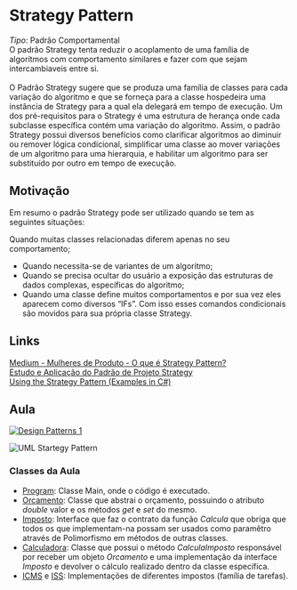 # Strategy Pattern
*Tipo*: Padrão Comportamental<br>
O padrão Strategy tenta reduzir o acoplamento de uma família de algorítmos com comportamento similares e fazer com que sejam intercambiaveis entre si. <br>
<br>
 O Padrão Strategy sugere que se produza uma família de classes para cada variação do algoritmo e que se forneça para a classe hospedeira uma instância de Strategy para a qual ela delegará em tempo de execução. Um dos pré-requisitos para o Strategy é uma estrutura de herança onde cada subclasse específica contém uma variação do algoritmo. Assim, o padrão Strategy possui diversos benefícios como clarificar algoritmos ao diminuir ou remover lógica condicional, simplificar uma classe ao mover variações de um algoritmo para uma hierarquia, e habilitar um algoritmo para ser substituído por outro em tempo de execução.
 
## Motivação
Em resumo o padrão Strategy pode ser utilizado quando se tem as seguintes situações:

Quando muitas classes relacionadas diferem apenas no seu comportamento;
<br>
* Quando necessita-se de variantes de um algoritmo;
* Quando se precisa ocultar do usuário a exposição das estruturas de dados complexas, específicas do algoritmo;
* Quando uma classe define muitos comportamentos e por sua vez eles aparecem como diversos “IFs”. Com isso esses comandos condicionais são movidos para sua própria classe Strategy.

## Links
[Medium - Mulheres de Produto - O que é Strategy Pattern?](https://medium.com/mulheres-de-produto/o-que-%C3%A9-strategy-pattern-e-quando-usar-2fc3bcb4873f)<br>
[Estudo e Aplicação do Padrão de Projeto Strategy](https://www.devmedia.com.br/estudo-e-aplicacao-do-padrao-de-projeto-strategy/25856)<br>
[Using the Strategy Pattern (Examples in C#)](https://dev.to/sam_ferree/using-the-strategy-pattern-examples-in-c-4jn6)

## Aula

[![Design Patterns 1](http://img.youtube.com/vi/Z2ScCR1tyzU/0.jpg)](http://www.youtube.com/watch?v=Z2ScCR1tyzU)

![UML Startegy Pattern](https://github.com/Camilotk/csharp/blob/master/Design%20Patterns/Strategy/uml.png "UML Startegy Pattern")

### Classes da Aula
* [Program](https://github.com/Camilotk/csharp/blob/master/Design%20Patterns/Strategy/Program.cs): Classe Main, onde o código é executado.
* [Orcamento](https://github.com/Camilotk/csharp/blob/master/Design%20Patterns/Strategy/Orcamento.cs): Classe que abstrai o orçamento, possuindo o atributo _double_ valor e os métodos _get_ e _set_ do mesmo.
* [Imposto](https://github.com/Camilotk/csharp/blob/master/Design%20Patterns/Strategy/Imposto.cs): Interface que faz o contrato da função _Calcula_ que obriga que todos os que implementam-na possam ser usados como paramêtro através de Polimorfismo em métodos de outras classes.
* [Calculadora](https://github.com/Camilotk/csharp/blob/master/Design%20Patterns/Strategy/Calculadora.cs): Classe que possui o método _CalculaImposto_ responsável por receber um objeto _Orcamento_  e uma implementação da interface _Imposto_ e devolver o cálculo realizado dentro da classe específica.
* [ICMS](https://github.com/Camilotk/csharp/blob/master/Design%20Patterns/Strategy/ICMS.cs) e [ISS](https://github.com/Camilotk/csharp/blob/master/Design%20Patterns/Strategy/ISS.cs): Implementações de diferentes impostos (família de tarefas).
